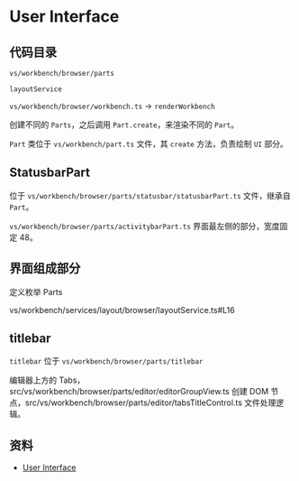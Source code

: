 # User Interface

## 代码目录

`vs/workbench/browser/parts`


```
layoutService
```

`vs/workbench/browser/workbench.ts` -> `renderWorkbench`

创建不同的 `Parts`，之后调用 `Part.create`，来渲染不同的 `Part`。

`Part` 类位于 `vs/workbench/part.ts` 文件，其 `create` 方法，负责绘制 `UI` 部分。

## StatusbarPart

位于 `vs/workbench/browser/parts/statusbar/statusbarPart.ts` 文件，继承自 `Part`。

`vs/workbench/browser/parts/activitybarPart.ts` 界面最左侧的部分，宽度固定 48。

## 界面组成部分

定义枚举 Parts

vs/workbench/services/layout/browser/layoutService.ts#L16


## titlebar

`titlebar` 位于 `vs/workbench/browser/parts/titlebar`

编辑器上方的 Tabs，src/vs/workbench/browser/parts/editor/editorGroupView.ts 创建 DOM 节点，src/vs/workbench/browser/parts/editor/tabsTitleControl.ts 文件处理逻辑。

## 资料

- [User Interface](https://code.visualstudio.com/docs/getstarted/userinterface)
